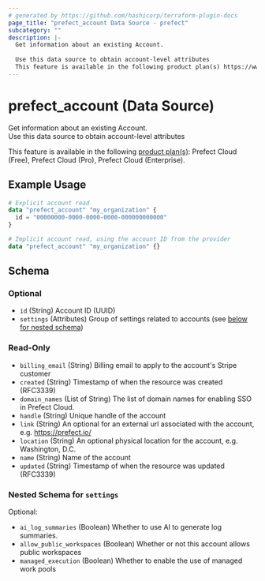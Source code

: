 ```yaml
---
# generated by https://github.com/hashicorp/terraform-plugin-docs
page_title: "prefect_account Data Source - prefect"
subcategory: ""
description: |-
  Get information about an existing Account.
  
  Use this data source to obtain account-level attributes
  This feature is available in the following product plan(s) https://www.prefect.io/pricing: Prefect Cloud (Free), Prefect Cloud (Pro), Prefect Cloud (Enterprise).
---
```


# prefect_account (Data Source)

Get information about an existing Account.
<br>
Use this data source to obtain account-level attributes


This feature is available in the following [product plan(s)](https://www.prefect.io/pricing): Prefect Cloud (Free), Prefect Cloud (Pro), Prefect Cloud (Enterprise).

## Example Usage

```terraform
# Explicit account read
data "prefect_account" "my_organization" {
  id = "00000000-0000-0000-0000-000000000000"
}

# Implicit account read, using the account ID from the provider
data "prefect_account" "my_organization" {}
```

<!-- schema generated by tfplugindocs -->
## Schema

### Optional

- `id` (String) Account ID (UUID)
- `settings` (Attributes) Group of settings related to accounts (see [below for nested schema](#nestedatt--settings))

### Read-Only

- `billing_email` (String) Billing email to apply to the account's Stripe customer
- `created` (String) Timestamp of when the resource was created (RFC3339)
- `domain_names` (List of String) The list of domain names for enabling SSO in Prefect Cloud.
- `handle` (String) Unique handle of the account
- `link` (String) An optional for an external url associated with the account, e.g. https://prefect.io/
- `location` (String) An optional physical location for the account, e.g. Washington, D.C.
- `name` (String) Name of the account
- `updated` (String) Timestamp of when the resource was updated (RFC3339)

<a id="nestedatt--settings"></a>
### Nested Schema for `settings`

Optional:

- `ai_log_summaries` (Boolean) Whether to use AI to generate log summaries.
- `allow_public_workspaces` (Boolean) Whether or not this account allows public workspaces
- `managed_execution` (Boolean) Whether to enable the use of managed work pools
